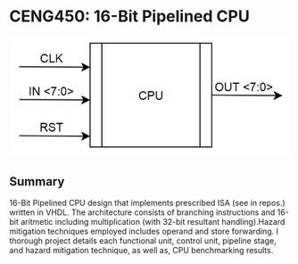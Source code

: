 # CENG450: 16-Bit Pipelined CPU 
![](https://github.com/morganjlw/CENG450/blob/master/cpu.JPG)

## Summary
16-Bit Pipelined CPU design that implements prescribed ISA (see in repos.) written in VHDL. The architecture consists of branching instructions and 16-bit aritmetic including multiplication (with 32-bit resultant handling).Hazard mitigation techniques employed includes operand and store forwarding. I thorough project details each functional unit, control unit, pipeline stage, and hazard mitigation technique, as well as, CPU benchmarking results. 
